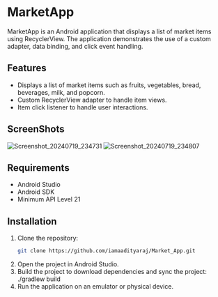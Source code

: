 # MarketApp
MarketApp is an Android application that displays a list of market items using RecyclerView. The application demonstrates the use of a custom adapter, data binding, and click event handling.

## Features
  - Displays a list of market items such as fruits, vegetables, bread, beverages, milk, and popcorn.
  - Custom RecyclerView adapter to handle item views.
  - Item click listener to handle user interactions.

## ScreenShots
![Screenshot_20240719_234731](https://github.com/user-attachments/assets/aa687360-6693-46c2-ad03-721ac4bb41b2)
![Screenshot_20240719_234807](https://github.com/user-attachments/assets/25cda68e-c0f5-4485-9357-04ab6adadf62)

## Requirements
  - Android Studio
  - Android SDK
  - Minimum API Level 21

## Installation 
1. Clone the repository:
   ```sh
   git clone https://github.com/iamaadityaraj/Market_App.git

2. Open the project in Android Studio.
3. Build the project to download dependencies and sync the project:
   ./gradlew build
4. Run the application on an emulator or physical device.
